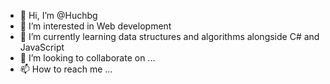 - 👋 Hi, I’m @Huchbg
- 👀 I’m interested in Web development
- 🌱 I’m currently learning data structures and algorithms alongside C# and JavaScript 
- 💞️ I’m looking to collaborate on ...
- 📫 How to reach me ...

<!---
Huchbg/Huchbg is a ✨ special ✨ repository because its `README.md` (this file) appears on your GitHub profile.
You can click the Preview link to take a look at your changes.
--->

